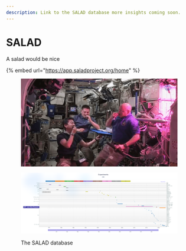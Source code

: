 ```yaml
---
description: Link to the SALAD database more insights coming soon.
---
```


# SALAD

A salad would be nice

{% embed url="https://app.saladproject.org/home" %}

<figure><img src="../.gitbook/assets/image (20) (1) (1).png" alt=""><figcaption></figcaption></figure>

<figure><img src="../.gitbook/assets/image (19) (1) (1).png" alt=""><figcaption><p>The SALAD database</p></figcaption></figure>

